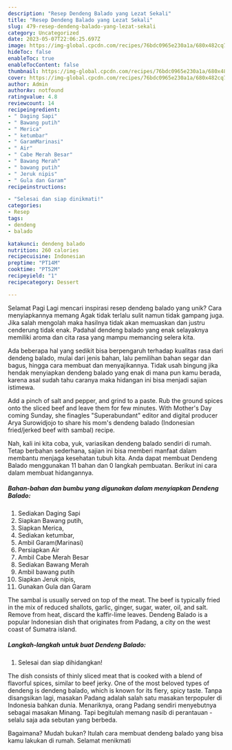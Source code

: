 ```yaml
---
description: "Resep Dendeng Balado yang Lezat Sekali"
title: "Resep Dendeng Balado yang Lezat Sekali"
slug: 479-resep-dendeng-balado-yang-lezat-sekali
category: Uncategorized
date: 2023-05-07T22:06:25.697Z
image: https://img-global.cpcdn.com/recipes/76bdc0965e230a1a/680x482cq70/dendeng-balado-foto-resep-utama.jpg
hideToc: false
enableToc: true
enableTocContent: false
thumbnail: https://img-global.cpcdn.com/recipes/76bdc0965e230a1a/680x482cq70/dendeng-balado-foto-resep-utama.jpg
cover: https://img-global.cpcdn.com/recipes/76bdc0965e230a1a/680x482cq70/dendeng-balado-foto-resep-utama.jpg
author: Admin
authorAv: notfound
ratingvalue: 4.8
reviewcount: 14
recipeingredient:
- " Daging Sapi"
- " Bawang putih"
- " Merica"
- " ketumbar"
- " GaramMarinasi"
- " Air"
- " Cabe Merah Besar"
- " Bawang Merah"
- " bawang putih"
- " Jeruk nipis"
- " Gula dan Garam"
recipeinstructions:

- "Selesai dan siap dinikmati!"
categories:
- Resep
tags:
- dendeng
- balado

katakunci: dendeng balado 
nutrition: 260 calories
recipecuisine: Indonesian
preptime: "PT14M"
cooktime: "PT52M"
recipeyield: "1"
recipecategory: Dessert

---
```



Selamat Pagi Lagi mencari inspirasi resep dendeng balado yang unik? Cara menyiapkannya memang Agak tidak terlalu sulit namun tidak gampang juga. Jika salah mengolah maka hasilnya tidak akan memuaskan dan justru cenderung tidak enak. Padahal dendeng balado yang enak selayaknya memiliki aroma dan cita rasa yang mampu memancing selera kita.


Ada beberapa hal yang sedikit bisa berpengaruh terhadap kualitas rasa dari dendeng balado, mulai dari jenis bahan, lalu pemilihan bahan segar dan bagus, hingga cara membuat dan menyajikannya. Tidak usah bingung jika hendak menyiapkan dendeng balado yang enak di mana pun kamu berada, karena asal sudah tahu caranya maka hidangan ini bisa menjadi sajian istimewa.

Add a pinch of salt and pepper, and grind to a paste. Rub the ground spices onto the sliced beef and leave them for few minutes. With Mother&#39;s Day coming Sunday, she finagles &#34;Superabundant&#34; editor and digital producer Arya Surowidjojo to share his mom&#39;s dendeng balado (Indonesian fried/jerked beef with sambal) recipe.


Nah, kali ini kita coba, yuk, variasikan dendeng balado sendiri di rumah. Tetap berbahan sederhana, sajian ini bisa memberi manfaat dalam membantu menjaga kesehatan tubuh kita. Anda dapat membuat Dendeng Balado menggunakan 11 bahan dan 0 langkah pembuatan. Berikut ini cara dalam membuat hidangannya.

<!--inarticleads1-->

##### Bahan-bahan dan bumbu yang digunakan dalam menyiapkan Dendeng Balado:

1. Sediakan  Daging Sapi
1. Siapkan  Bawang putih,
1. Siapkan  Merica,
1. Sediakan  ketumbar,
1. Ambil  Garam(Marinasi)
1. Persiapkan  Air
1. Ambil  Cabe Merah Besar
1. Sediakan  Bawang Merah
1. Ambil  bawang putih
1. Siapkan  Jeruk nipis,
1. Gunakan  Gula dan Garam


The sambal is usually served on top of the meat. The beef is typically fried in the mix of reduced shallots, garlic, ginger, sugar, water, oil, and salt. Remove from heat, discard the kaffir-lime leaves. Dendeng Balado is a popular Indonesian dish that originates from Padang, a city on the west coast of Sumatra island. 

<!--inarticleads2-->

##### Langkah-langkah untuk buat Dendeng Balado:


1. Selesai dan siap dihidangkan!

The dish consists of thinly sliced meat that is cooked with a blend of flavorful spices, similar to beef jerky. One of the most beloved types of dendeng is dendeng balado, which is known for its fiery, spicy taste. Tanpa disangsikan lagi, masakan Padang adalah salah satu masakan terpopuler di Indonesia bahkan dunia. Menariknya, orang Padang sendiri menyebutnya sebagai masakan Minang. Tapi begitulah memang nasib di perantauan - selalu saja ada sebutan yang berbeda. 

Bagaimana? Mudah bukan? Itulah cara membuat dendeng balado yang bisa kamu lakukan di rumah. Selamat menikmati
